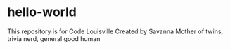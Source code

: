 # hello-world
This repository is for Code Louisville
Created by Savanna
Mother of twins, trivia nerd, general good human
